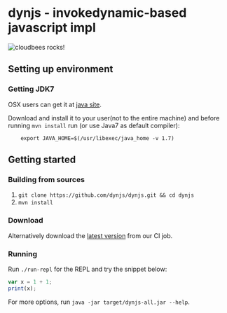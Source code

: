 # dynjs - invokedynamic-based javascript impl

![cloudbees rocks!](http://static-www.cloudbees.com/images/badges/BuiltOnDEV.png)

## Setting up environment


### Getting JDK7

OSX users can get it at [java site](http://java.sun.com).

Download and install it to your user(not to the entire machine) and before running `mvn install` run (or use Java7 as default compiler):
		
		export JAVA_HOME=$(/usr/libexec/java_home -v 1.7)
		

## Getting started


### Building from sources

1. `git clone https://github.com/dynjs/dynjs.git && cd dynjs`
2. `mvn install`

### Download

Alternatively download the [latest version](https://dynjs.ci.cloudbees.com/job/dynjs/ws/target/dynjs-all.jar) from our CI job.

### Running 

Run `./run-repl` for the REPL and try the snippet below:

```javascript
var x = 1 + 1;
print(x);
```

For more options, run `java -jar target/dynjs-all.jar --help`.

[jitescript]:https://github.com/qmx/jitescript
[invokebinder]:https://github.com/headius/invokebinder
